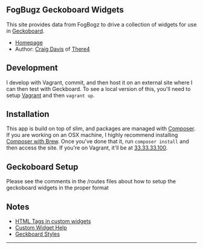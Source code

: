 FogBugz Geckoboard Widgets
---------------------------------------


This site provides data from FogBogz to drive a collection of widgets for use
in [Geckoboard][geckboard]. 


* [Homepage][home]
* Author: [Craig Davis](craig@there4development.com) of [There4][there4]


## Development

I develop with Vagrant, commit, and then host it on an external site where I can
then test with Geckboard. To see a local version of this, you'll need to setup
[Vagrant][vagrant] and then `vagrant up`.

## Installation

This app is build on top of slim, and packages are managed with
[Composer][composer]. If you are working on an OSX machine, I highly recommend
installing [Composer with Brew][brew]. Once you've done that it, run
`composer install` and then access the site. If you're on Vagrant, it'll be at
[33.33.33.100](http://33.33.33.100).

## Geckoboard Setup

Please see the comments in the /routes files about how to setup the geckoboard
widgets in the proper format

## Notes

* [HTML Tags in custom widgets](http://support.geckoboard.com/entries/20124937-html-tags-allowed-in-the-custom-text-widget)
* [Custom Widget Help](http://docs.geckoboard.com/custom-widgets/beginners-guide.html)
* [Geckboard Styles](https://insight.geckoboard.com/css/dashboard.css)

[there4]: http://there4development.com/#home
[home]: https://github.com/there4/fogbugz-geckoboard
[geckboard]: http://www.geckoboard.com/
[composer]: https://github.com/composer/composer
[brew]: https://github.com/composer/composer#global-installation-of-composer-via-homebrew
[vagrant]: http://vagrantup.com/v1/docs/getting-started/index.html

---------------------------------------
